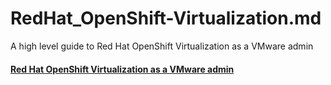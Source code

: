 # RedHat_OpenShift-Virtualization.md
A high level guide to Red Hat OpenShift Virtualization as a VMware admin


#### [Red Hat OpenShift Virtualization as a VMware admin](https://cloud.redhat.com/learn/high-level-guide-red-hat-openshift-virtualization-vmware-admin)

